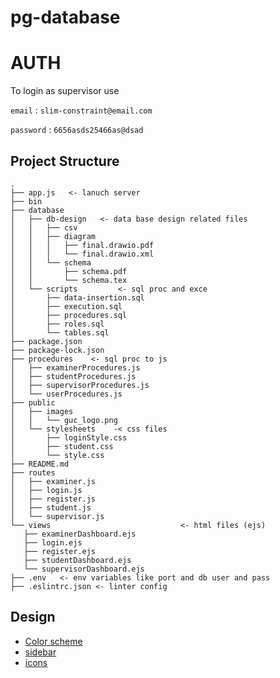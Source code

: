 # pg-database

# AUTH
To login as supervisor use 

`email` : `slim-constraint@email.com`


`password` : `6656asds25466as@dsad`

## Project Structure 
 ```
 .
├── app.js   <- lanuch server
├── bin
├── database  
│   ├── db-design   <- data base design related files
│   │   ├── csv
│   │   ├── diagram
│   │   │   ├── final.drawio.pdf
│   │   │   └── final.drawio.xml
│   │   └── schema
│   │       ├── schema.pdf
│   │       └── schema.tex
│   └── scripts         <- sql proc and exce 
│       ├── data-insertion.sql
│       ├── execution.sql
│       ├── procedures.sql
│       ├── roles.sql
│       └── tables.sql
├── package.json
├── package-lock.json 
├── procedures    <- sql proc to js 
│   ├── examinerProcedures.js
│   ├── studentProcedures.js
│   ├── supervisorProcedures.js
│   └── userProcedures.js
├── public
│   ├── images
│   │   └── guc_logo.png 
│   └── stylesheets    -< css files 
│       ├── loginStyle.css
│       ├── student.css  
│       └── style.css
├── README.md
├── routes
│   ├── examiner.js
│   ├── login.js
│   ├── register.js
│   ├── student.js
│   └── supervisor.js
└── views                             <- html files (ejs)
    ├── examinerDashboard.ejs
    ├── login.ejs
    ├── register.ejs
    ├── studentDashboard.ejs
    └── supervisorDashboard.ejs
├── .env   <- env variables like port and db user and pass
├── .eslintrc.json <- linter config
```

## Design
- [Color scheme](https://colorhunt.co/palette/f0f5f9c9d6df52616b1e2022)
- [sidebar](https://codepen.io/jainharshit/pen/bGBRyLP)
- [icons](https://fontawesome.com/v5.15/icons?d=gallery&p=2&m=free)

